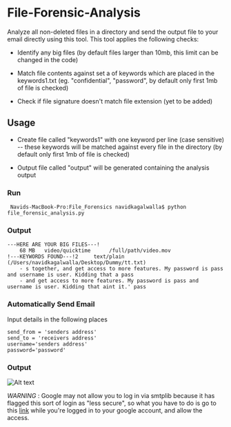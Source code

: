 # File-Forensic-Analysis

Analyze all non-deleted files in a directory and send the output file to your email directly using this tool. 
This tool applies the following checks:
 - Identify any big files (by default files larger than 10mb, this limit can be changed in the code)
 
 - Match file contents against set a of keywords which are placed in the keywords1.txt
 (eg. "confidential", "password", by default only first 1mb of file is checked)
 
 - Check if file signature doesn't match file extension (yet to be added)
 
 ## Usage
 
- Create file called "keywords1" with one keyword per line (case sensitive) -- these keywords will be matched against 
  every file in the directory (by default only first 1mb of file is checked)
  
- Output file called "output" will be generated containing the analysis output

### Run

```
 Navids-MacBook-Pro:File_Forensics navidkagalwalla$ python file_forensic_analysis.py
```
### Output
```
---HERE ARE YOUR BIG FILES---!
    68 MB   video/quicktime      /full/path/video.mov
!---KEYWORDS FOUND---!2     text/plain           (/Users/navidkagalwalla/Desktop/Dummy/tt.txt)
	- s together, and get access to more features. My password is pass and username is user. Kidding that a pass       
 	- and get access to more features. My password is pass and username is user. Kidding that aint it.' pass

```

### Automatically Send Email
Input details in the following places

```
send_from = 'senders address'
send_to = 'receivers address'
username='senders address'
password='password'

```

### Output

![Alt text](https://user-images.githubusercontent.com/46184137/76927728-cdfec400-6905-11ea-819e-a354642ea832.png?raw=true "Email")

_WARNING_ : Google may not allow you to log in via smtplib because it has flagged this sort of login as "less secure", 
so what you have to do is go to this [link](https://www.google.com/settings/security/lesssecureapps) while you're logged in to your google account, and allow the access.


